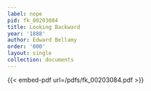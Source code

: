 ```yaml
---
label: nope
pid: fk_00203084
title: Looking Backward
year: '1888'
author: Edward Bellamy
order: '000'
layout: single
collection: documents
---
```



{{< embed-pdf url=/pdfs/fk_00203084.pdf >}}